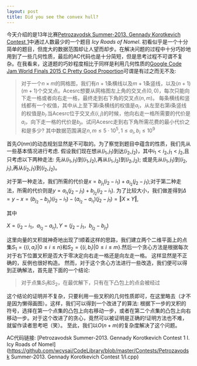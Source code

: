 ```yaml
---
layout: post
title: Did you see the convex hull?
---
```


今天介绍的是13年比赛[Petrozavodsk Summer-2013. Gennady Korotkevich Contest 1](http://opentrains.snarknews.info/~ejudge/team.cgi?contest_id=001421)中通过人数最少的一个题目 *Icy Roads of Nomel*. 初看似乎是一个十分简单的题目，但庞大的数据范围却让人望而却步。在解决问题的过程中十分巧妙地用到了一些几何性质，最后的AC代码也是十分简短，但是思考过程不可谓不复杂。在我看来，这道题的巧妙程度相比于同样是利用几何性质的[Google Code Jam World Finals 2015 C Pretty Good Proportion](https://code.google.com/codejam/contest/5224486/dashboard#s=p2)可谓是有过之而无不及:

> 对于一个$n\times m$的网格图，我们有$n+1$条横线以及$m+1$条竖线，以及$(n+1)(m+1)$个交叉点。Acesrc想要从网格图左上角的交叉点$(0,0)$，每次只能向下走一格或者向右走一格，最终走到右下角的交叉点$(n,m)$。 每条横线和竖线都有一个权值，其中从上至下第$i$条横线的权值是$a_i$，从左至右第$i$条竖线的权值是$b_i$.当Acesrc位于交叉点$(i,j)$的时候，他向右走一格所需要的代价是$a_i$，向下走一格的代价是$b_j$。试问Acesrc走到右下角所需花费的最小代价之和是多少? 其中数据范围满足$n,m\leq 5\cdot 10^5,1\leq a_i,b_i\leq 10^9$

首先$O(nm)$的动态规划显然是不可取的。为了察觉到题目中蕴含的性质，我们先从一些基本情况进行考虑. 假设我们现在想从$(i_1,j_1)$到达$(i_2,j_2)$，其中$i_1<i_2,j_1<j_2$,且只考虑以下两种走法: 先从$(i_1,j_1)$到$(i_1,j_2)$,再从$(i_1,j_2)$到$(i_2,j_2)$; 或是先从$(i_1,j_1)$到$(i_2,j_1)$,再从$(i_2,j_1)$到$(i_2,j_2)$。

对于第一种走法，我们所需的代价是$x=b_{j_1}(i_2-i_1)+a_{i_2}(j_2-j_1)$;对于第二种走法，所需的代价则是$y=a_{i_1}(j_2-j_1)+b_{j_2}(i_2-i_1)$. 为了比较大小，我们做差得到$\Delta=y-x=(b_{j_2}-b_{j_1})(i_2-i_1)-(a_{i_2}-a_{i_1})(j_2-j_1)=\Vert X\times Y\Vert$,

其中

$X=(i_2-i_1，a_{i_2}-a_{i_1}),Y=(j_2-j_1，b_{j_2}-b_{j_1})$

这里向量的叉积就神奇地出现了!顺着这样的思路，我们建立两个二维平面上的点集$S_{1}=\{(i,a_{i})\vert 0\leq i\leq n\}$和$S_{2}=\{(i,b_{i})\vert 0\leq i\leq m\}$.然后一个贪心方法是根据每次对于右下位置叉积是否大于零决定向右走一格还是向左走一格。 这样显然是不正确的，反例也很好构造。 然而，对于这个贪心方法进行一些改造，我们便可以得到正确解法，首先是下面的一个结论:

> 对于点集$S_1$和$S_2$，在最优解下，只有在下凸包上的点会被经过

这个结论的证明并不复杂，只要利用一些叉积的几何性质即可，在这里略去（才不是因为懒得画图）。这样，我们可以得到一个改进了的算法: 根据下一步的叉积的符号，选择在第一个点集的凸包上向右移动一步，或者在第二个点集的凸包上向右移动一步。对于这个改进了的贪心，竟然可以被证明是正确的!证明方法也不难，就留作读者思考吧（笑）。 至此，我们以$O(n+m)$的复杂度解决了这个问题。

AC代码链接: [Petrozavodsk Summer-2013. Gennady Korotkevich Contest 1 I. Icy Roads of Nomel](https://github.com/wcysai/CodeLibrary/blob/master/Contests/Petrozavodsk Summer-2013. Gennady Korotkevich Contest 1/I.cpp)